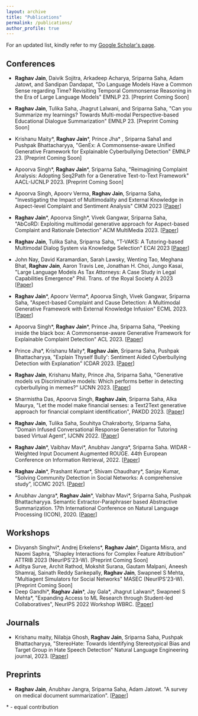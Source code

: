 ```yaml
---
layout: archive
title: "Publications"
permalink: /publications/
author_profile: true
---
```


For an updated list, kindly refer to my [Google Scholar's page](https://scholar.google.com/citations?user=-zrKSCoAAAAJ&hl=en).


## Conferences

* **Raghav Jain**, Daivik Sojitra, Arkadeep Acharya, Sriparna Saha, Adam Jatowt, and Sandipan Dandapat, "Do Language Models Have a Common Sense regarding Time? Revisiting Temporal Commonsense Reasoning in the Era of Large Language Models" EMNLP 23. \[Preprint Coming Soon\]
* **Raghav Jain**, Tulika Saha, Jhagrut Lalwani, and Sriparna Saha, "Can you Summarize my learnings? Towards Multi-modal Perspective-based Educational Dialogue Summarization" EMNLP 23. \[Preprint Coming Soon\]
* Krishanu Maity\*, **Raghav Jain**\*, Prince Jha\* , Sriparna Saha1 and Pushpak Bhattacharyya, "GenEx: A Commonsense-aware Unified Generative Framework for Explainable Cyberbullying Detection" EMNLP 23. \[Preprint Coming Soon\]
  
* Apoorva Singh\*, **Raghav Jain**\*, Sriparna Saha, "Reimagining Complaint Analysis: Adopting Seq2Path for a Generative Text-to-Text Framework" AACL-IJCNLP 2023. \[Preprint Coming Soon\]

* Apoorva Singh, Apoorv Verma, **Raghav Jain**, Sriparna Saha, "Investigating the Impact of Multimodality and External
Knowledge in Aspect-level Complaint and Sentiment Analysis" CIKM 2023 \[[Paper](https://dl.acm.org/doi/10.1145/3583780.3614937/)\]

* **Raghav Jain**\*, Apoorva Singh\*, Vivek Gangwar, Sriparna Saha, "AbCoRD: Exploiting multimodal generative approach for Aspect-based Complaint and Rationale Detection" ACM MultiMedia 2023. \[[Paper](https://dl.acm.org/doi/10.1145/3581783.3613776/)\]

* **Raghav Jain**, Tulika Saha, Sriparna Saha, "T-VAKS: A Tutoring-based Multimodal Dialog System via Knowledge Selection" ECAI 2023  \[[Paper](https://www.researchgate.net/publication/374324622_T-VAKS_A_Tutoring-Based_Multimodal_Dialog_System_via_Knowledge_Selection)\]

* John Nay, David Karamardian, Sarah Lawsky, Wenting Tao, Meghana Bhat, **Raghav Jain**, Aaron Travis Lee, Jonathan H. Choi, Jungo Kasai,  "Large Language Models As Tax Attorneys: A Case Study in Legal Capabilities Emergence" Phil. Trans. of the Royal Society A 2023  \[[Paper](https://arxiv.org/abs/2306.07075)\]

* **Raghav Jain**\*, Apoorv Verma\*, Apoorva Singh, Vivek Gangwar, Sriparna Saha, "Aspect-based Complaint and Cause Detection: A Multimodal Generative Framework with External Knowledge Infusion" ECML 2023. \[[Paper](https://www.springerprofessional.de/aspect-based-complaint-and-cause-detection-a-multimodal-generati/26052040)\]

* Apoorva Singh\*, **Raghav Jain**\*, Prince Jha, Sriparna Saha, "Peeking inside the black box: A Commonsense-aware Generative Framework for Explainable Complaint Detection" ACL 2023. \[[Paper](https://aclanthology.org/2023.acl-long.404/)\]

* Prince Jha\*, Krishanu Maity\*, **Raghav Jain**, Sriparna Saha, Pushpak Bhattacharyya, "Explain Thyself Bully': Sentiment Aided Cyberbullying Detection with Explanation" ICDAR 2023. \[[Paper](https://link.springer.com/chapter/10.1007/978-3-031-41682-8_9)\]

* **Raghav Jain**, Krishanu Maity, Prince Jha, Sriparna Saha, "Generative models vs Discriminative models: Which performs better in detecting cyberbullying in memes?" IJCNN 2023. \[[Paper](https://ieeexplore.ieee.org/document/10191363/)\]

* Sharmistha Das, Apoorva Singh, **Raghav Jain**, Sriparna Saha, Alka Maurya, "Let the model make financial senses: a Text2Text generative approach for financial complaint identification", PAKDD 2023. \[[Paper](https://link.springer.com/chapter/10.1007/978-3-031-33380-4_5)\]

* **Raghav Jain**, Tulika Saha, Souhitya Chakraborty, Sriparna Saha, ”Domain Infused Conversational Response
Generation for Tutoring based Virtual Agent”, IJCNN 2022. \[[Paper](https://ieeexplore.ieee.org/document/9892890/)]

* **Raghav Jain**\*, Vaibhav Mavi\*, Anubhav Jangra*, Sriparna Saha. WIDAR - Weighted Input Document Augmented ROUGE. 44th European Conference on Information Retrieval, 2022. \[[Paper](https://arxiv.org/abs/2201.09282)\]

* **Raghav Jain**\*, Prashant Kumar\*, Shivam Chaudhary\*, Sanjay Kumar, “Solving Community Detection in Social Networks: A comprehensive study”, ICCMC 2021. \[[Paper](https://ieeexplore.ieee.org/document/9418412)]

* Anubhav Jangra\*, **Raghav Jain**\*, Vaibhav Mavi\*, Sriparna Saha, Pushpak Bhattacharyya. Semantic Extractor-Paraphraser based Abstractive Summarization. 17th International Conference on Natural Language Processing (ICON), 2020. \[[Paper](https://arxiv.org/abs/2105.01296)\]

## Workshops

* Divyansh Singhvi\*, Andrej Erkelens\*, **Raghav Jain**\*, Diganta Misra, and Naomi Saphra, "Shapley Interactions for Complex Feature Attribution" ATTRIB 2023 (NeurIPS'23-W). \[Preprint Coming Soon\]
* Aditya Surve, Archit Rathod, Mokshit Surana, Gautam Malpani, Aneesh Shamraj, Sainath Reddy Sankepally, **Raghav Jain**, Swapneel S Mehta, "Multiagent Simulators for Social Networks" MASEC (NeurIPS'23-W).\[Preprint Coming Soon\]
* Deep Gandhi*, **Raghav Jain**\*, Jay Gala*, Jhagrut Lalwani*, Swapneel S Mehta*, "Expanding Access to ML Research through Student-led Collaboratives", NeurIPS 2022 Workshop WBRC. \[[Paper](https://openreview.net/pdf?id=YBk2jG7MEaX)\]

## Journals

* Krishanu maity, Nilabja Ghosh, **Raghav Jain**, Sriparna Saha, Pushpak Bhattacharyya,  "StereoHate: Towards Identifying Stereotypical Bias and Target Group in Hate Speech Detection" Natural Language Engineering journal, 2023. \[[Paper](https://www.cse.iitb.ac.in/~pb/papers/nle23-stereohate.pdf)\]

## Preprints

* **Raghav Jain**, Anubhav Jangra, Sriparna Saha, Adam Jatowt. "A survey on medical document summarization". \[[Paper](https://arxiv.org/abs/2212.01669)\]



\* - equal contribution
